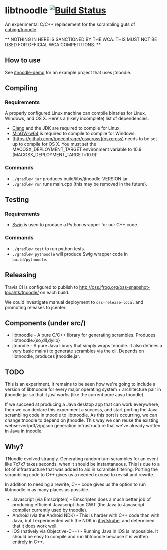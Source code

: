 libtnoodle [![Build Status](https://travis-ci.org/jfly/libtnoodle.svg?branch=master)](https://travis-ci.org/jfly/libtnoodle)
==========

An experimental C/C++ replacement for the scrambling guts of
[cubing/tnoodle](https://github.com/cubing/tnoodle).

** NOTHING IN HERE IS SANCTIONED BY THE WCA. THIS MUST NOT
BE USED FOR OFFICIAL WCA COMPETITIONS. **

## How to use

See [jtnoodle-demo](https://github.com/jfly/jtnoodle-demo) for an example
project that uses jtnoodle.

## Compiling

### Requirements

A properly configured Linux machine can compile binaries for Linux, Windows, and OS X.
Here's a (likely incomplete) list of dependencies.

- [Clang](http://clang.llvm.org/) and the JDK are required to compile for Linux.
- [MinGW-w64](http://mingw-w64.sourceforge.net/) is required to compile to
  compile for Windows.
- [https://github.com/tpoechtrager/osxcross](osxcross) needs to be set up to
  compile for OS X. You must set the MACOSX_DEPLOYMENT_TARGET environment
  variable to 10.9 (MACOSX_DEPLOYMENT_TARGET=10.9)!

### Commands

- `./gradlew jar` produces build/libs/jtnoodle-VERSION.jar.
- `./gradlew run` runs main.cpp (this may be removed in the future).

## Testing

### Requirements

- [Swig](http://www.swig.org/) is used to produce a Python wrapper for our C++ code.

### Commands

- `./gradlew test` to run python tests.
- `./gradlew pytnoodle` will produce Swig wrapper code in `build/pytnoodle`.

## Releasing

Travis CI is configured to publish to
http://oss.jfrog.org/oss-snapshot-local/tk/tnoodle/ on each build.

We could investigate manual deployment to `oss-release-local` and promoting
releases to jcenter.

## Components (under src/)

- libtnoodle - A pure C/C++ library for generating scrambles. Produces
  libtnoodle.{so,dll,dylib}
- jtnoodle - A pure Java library that simply wraps tnoodle. It also defines a
  very basic main() to generate scrambles via the cli. Depends on libtnoodle,
  produces jtnoodle.jar.

## TODO

This is an experiment. It remains to be seen how we're going to include a
version of libtnoodle for every major operating system + architecture pair in
jtnoodle.jar so that it *just works* (like the current pure Java tnoodle).

If we succeed at producing a Java desktop app that can work everywhere, then
we can declare this experiment a success, and start porting the Java scrambling code
in tnoodle to libtnoodle. As this port is occurring, we can change tnoodle to depend
on jtnoodle. This way we can reuse the existing webserver/pdf/zip/json generation
infrastructure that we've already written in Java in tnoodle.

## Why?

TNoodle evolved strangly. Generating random turn scrambles for an event like
7x7x7 takes seconds, when it should be instantaneous. This is due to a lot of
infrastructure that was added to aid in scramble filtering. Porting the
scrambling code to C++ gives us a needed excuse to revisit and rewrite.

In addition to needing a rewrite, C++ code gives us the option to run libtnoodle in
as many places as possible.

- Javascript (via Emscripten) - Emscripten does a much better job of producing
efficient Javascript than GWT (the Java to Javascript compiler currently used
by tnoodle).
- Android (via the Android NDK) - This is harder with C++ code than with Java,
but I experimented with the NDK in
[jfly/fskube](https://github.com/jfly/fskube), and determined that it does work well.
- iOS (natively via Objective-C++) - Running Java in iOS is impossible. It
should be easy to compile and run libtnoodle because it is written entirely in
C++.
